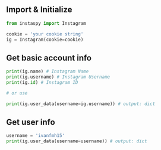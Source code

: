 ## Import & Initialize
```python
from instaspy import Instagram

cookie = 'your cookie string'
ig = Instagram(cookie=cookie)
```
## Get basic account info
```python
print(ig.name) # Instagram Name 
print(ig.username) # Instagram Username 
print(ig.id) # Instagram ID

# or use 

print(ig.user_data(username=ig.username)) # output: dict
```

## Get user info
```python
username = 'ivanfmh15'
print(ig.user_data(username=username)) # output: dict
```
